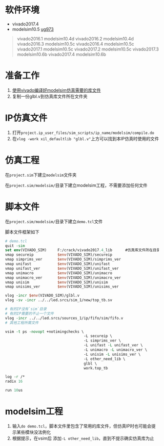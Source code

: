 # 软件环境
* vivado2017.4
* modelsim10.5
[ug973](https://www.xilinx.com/support/documentation/sw_manuals/xilinx2017_1/ug973-vivado-release-notes-install-license.pdf)
> vivado2016.1 modelsim10.4d
> vivado2016.2 modelsim10.4d
> vivado2016.3 modelsim10.5c
> vivado2016.4 modelsim10.5c
> vivado2017.1 modelsim10.5c
> vivado2017.2 modelsim10.5c
> vivado2017.3 modelsim10.6b
> vivado2017.4 modelsim10.6b

# 准备工作
1. [使用vivado编译好modelsim仿真需要的库文件](http://blog.163.com/hardware_engineer/blog/static/25836606620168141519404?ignoreua)
2. 复制一份glbl.v到仿真库文件所在文件夹

# IP仿真文件
1. 打开`project.ip_user_files/sim_scripts/ip_name/modelsim/compile.do`
2. 在`vlog -work xil_defaultlib "glbl.v"`上方可以找到本IP仿真时使用的文件

# 仿真工程
在`project.sim`下建立`modelsim`文件夹

在`project.sim/modelsim/`目录下建立modelsim工程，不需要添加任何文件

# 脚本文件
在`project.sim/modelsim/`目录下建立`demo.tcl`文件

脚本文件框架如下
```tcl
# demo.tcl
quit -sim
set env(VIVADO_SIM)     F:/crack/vivado2017.4_lib      #仿真库文件所在目录
vmap secureip           $env(VIVADO_SIM)/secureip
vmap simprims_ver       $env(VIVADO_SIM)/simprims_ver
vmap unifast            $env(VIVADO_SIM)/unifast
vmap unifast_ver        $env(VIVADO_SIM)/unifast_ver
vmap unimacro           $env(VIVADO_SIM)/unimacro
vmap unimacro_ver       $env(VIVADO_SIM)/unimacro_ver
vmap unisim             $env(VIVADO_SIM)/unisim
vmap unisims_ver        $env(VIVADO_SIM)/unisims_ver

vlog -incr $env(VIVADO_SIM)/glbl.v
vlog -sv -incr ../../led.srcs/sim_1/new/top_tb.sv

# 有的IP没有`sim`目录
# 有的IP需要的不止一个文件
vlog -incr ../../led.srcs/sources_1/ip/fifo/sim/fifo.v 
# 其他工程所需文件

vsim -t ps -novopt +notimingchecks \
                                    -L secureip \
                                    -L simprims_ver \
                                    -L unifast -L unifast_ver \
                                    -L unimacro -L unimacro_ver \
                                    -L unisim -L unisims_ver \
                                    -L other_need_lib \
                                    glbl \
                                    work.top_tb

log -r /*
radix 16

run 10us
```

# modelsim工程
1. 输入`do demo.tcl`，脚本文件里包含了常用的库文件，但仿真IP时也可能会提示某些模块没法例化
2. 根据提示，在vsim后 添加`-L other_need_lib`，直到不提示确实仿真库为止